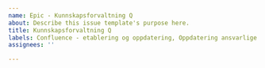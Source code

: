 ```yaml
---
name: Epic - Kunnskapsforvaltning Q
about: Describe this issue template's purpose here.
title: Kunnskapsforvaltning Q
labels: Confluence - etablering og oppdatering, Oppdatering ansvarlige
assignees: ''

---
```



